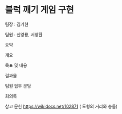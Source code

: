 # 블럭 깨기 게임 구현

팀장 : 김기현

팀원 : 신영룡, 서창환

요약

개요

목표 및 내용

결과물

팀원 업무 분담

회의록

참고 문헌
https://wikidocs.net/102871 ( 도형의 거리와 충돌)

